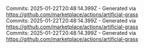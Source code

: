 Commits: 2025-01-22T20:48:14.399Z - Generated via https://github.com/marketplace/actions/artificial-grass
<br>
Commits: 2025-01-22T20:48:14.399Z - Generated via https://github.com/marketplace/actions/artificial-grass
<br>
Commits: 2025-01-22T20:48:14.399Z - Generated via https://github.com/marketplace/actions/artificial-grass
<br>
